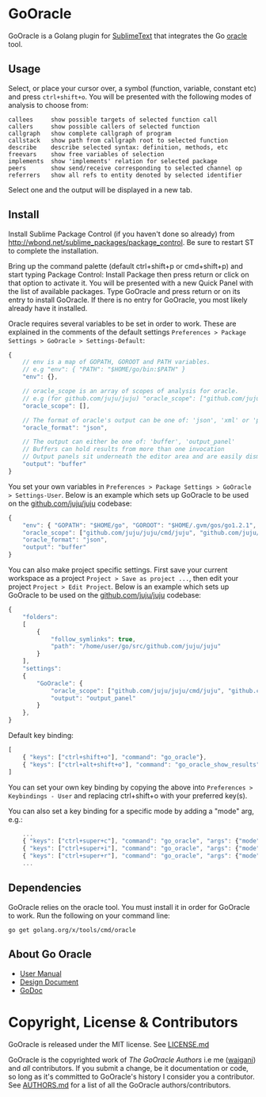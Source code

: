 GoOracle
=========

GoOracle is a Golang plugin for [SublimeText](http://www.sublimetext.com/) that integrates the Go [oracle](https://godoc.org/code.google.com/p/go.tools/oracle) tool.


Usage
-----

Select, or place your cursor over, a symbol (function, variable, constant etc) and press `ctrl+shift+o`. You will be presented with the following modes of analysis to choose from:

```
callees     show possible targets of selected function call
callers     show possible callers of selected function
callgraph   show complete callgraph of program
callstack   show path from callgraph root to selected function
describe    describe selected syntax: definition, methods, etc
freevars    show free variables of selection
implements  show 'implements' relation for selected package
peers       show send/receive corresponding to selected channel op
referrers   show all refs to entity denoted by selected identifier
```

Select one and the output will be displayed in a new tab.


Install
-------

Install Sublime Package Control (if you haven't done so already) from http://wbond.net/sublime_packages/package_control. Be sure to restart ST to complete the installation.

Bring up the command palette (default ctrl+shift+p or cmd+shift+p) and start typing Package Control: Install Package then press return or click on that option to activate it. You will be presented with a new Quick Panel with the list of available packages. Type GoOracle and press return or on its entry to install GoOracle. If there is no entry for GoOracle, you most likely already have it installed.

Oracle requires several variables to be set in order to work. These are explained in the comments of the default settings `Preferences > Package Settings > GoOracle > Settings-Default`:

```javascript
{
    // env is a map of GOPATH, GOROOT and PATH variables.
    // e.g "env": { "PATH": "$HOME/go/bin:$PATH" }
    "env": {},

    // oracle_scope is an array of scopes of analysis for oracle.
    // e.g (for github.com/juju/juju) "oracle_scope": ["github.com/juju/juju/cmd/juju", "github.com/juju/juju/cmd/jujud"]
    "oracle_scope": [],

    // The format of oracle's output can be one of: 'json', 'xml' or 'plain'
    "oracle_format": "json",

    // The output can either be one of: 'buffer', 'output_panel'
    // Buffers can hold results from more than one invocation
    // Output panels sit underneath the editor area and are easily dismissed
    "output": "buffer"
}
```

You set your own variables in `Preferences > Package Settings > GoOracle > Settings-User`. Below is an example which sets up GoOracle to be used on the [github.com/juju/juju](github.com/juju/juju) codebase:

```javascript
{
    "env": { "GOPATH": "$HOME/go", "GOROOT": "$HOME/.gvm/gos/go1.2.1", "PATH": "$GOPATH/bin:$PATH" },
    "oracle_scope": ["github.com/juju/juju/cmd/juju", "github.com/juju/juju/cmd/jujud"],
    "oracle_format": "json",
    "output": "buffer"
}
```

You can also make project specific settings. First save your current workspace as a project `Project > Save as project ...`, then edit your project `Project > Edit Project`. Below is an example which sets up GoOracle to be used on the [github.com/juju/juju](github.com/juju/juju) codebase:

```javascript
{
    "folders":
    [
        {
            "follow_symlinks": true,
            "path": "/home/user/go/src/github.com/juju/juju"
        }
    ],
    "settings":
    {
        "GoOracle": {
            "oracle_scope": ["github.com/juju/juju/cmd/juju", "github.com/juju/juju/cmd/jujud"],
            "output": "output_panel"
        }
    },
}
```

Default key binding:

```javascript
[
    { "keys": ["ctrl+shift+o"], "command": "go_oracle"},
    { "keys": ["ctrl+alt+shift+o"], "command": "go_oracle_show_results"},
]
```

You can set your own key binding by copying the above into `Preferences > Keybindings - User` and replacing ctrl+shift+o with your preferred key(s).

You can also set a key binding for a specific mode by adding a "mode" arg, e.g.:

```javascript
    ...
    { "keys": ["ctrl+super+c"], "command": "go_oracle", "args": {"mode": "callers"} },
    { "keys": ["ctrl+super+i"], "command": "go_oracle", "args": {"mode": "implements"} },
    { "keys": ["ctrl+super+r"], "command": "go_oracle", "args": {"mode": "referrers"} },
    ...
```


Dependencies
------------
GoOracle relies on the oracle tool. You must install it in order for GoOracle to work. Run the following on your command line:

`go get golang.org/x/tools/cmd/oracle`


About Go Oracle
---------------

- [User Manual](https://docs.google.com/document/d/1SLk36YRjjMgKqe490mSRzOPYEDe0Y_WQNRv-EiFYUyw/view#)
- [Design Document](https://docs.google.com/a/canonical.com/document/d/1WmMHBUjQiuy15JfEnT8YBROQmEv-7K6bV-Y_K53oi5Y/edit#heading=h.m6dk5m56ri4e)
- [GoDoc](https://godoc.org/code.google.com/p/go.tools/oracle)


Copyright, License & Contributors
=================================

GoOracle is released under the MIT license. See [LICENSE.md](LICENSE.md)

GoOracle is the copyrighted work of *The GoOracle Authors* i.e me ([waigani](https://github.com/waigani/GoOracle)) and *all* contributors. If you submit a change, be it documentation or code, so long as it's committed to GoOracle's history I consider you a contributor. See [AUTHORS.md](AUTHORS.md) for a list of all the GoOracle authors/contributors.
